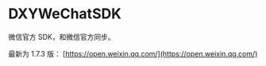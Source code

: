 DXYWeChatSDK
============

微信官方 SDK，和微信官方同步。

最新为 1.7.3 版：
[https://open.weixin.qq.com/](https://open.weixin.qq.com/)